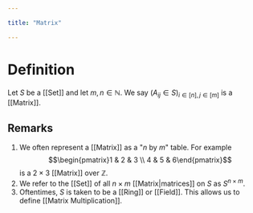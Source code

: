 ```yaml
---

title: "Matrix"

---
```

# Definition
Let $S$ be a [[Set]] and let $m,n \in \mathbb{N}$. We say $(A_{ij} \in S)_{i \in [n], j \in [m]}$ is a [[Matrix]].

## Remarks
1. We often represent a [[Matrix]] as a "$n$ by $m$" table. For example 
	$$\begin{pmatrix}1 & 2 & 3  \\ 4 & 5 & 6\end{pmatrix}$$
	is a $2 \times 3$ [[Matrix]] over $\mathbb{Z}$.
2. We refer to the [[Set]] of all $n \times m$ [[Matrix|matrices]] on $S$ as $S^{n \times m}$.
3. Oftentimes, $S$ is taken to be a [[Ring]] or [[Field]]. This allows us to define [[Matrix Multiplication]].